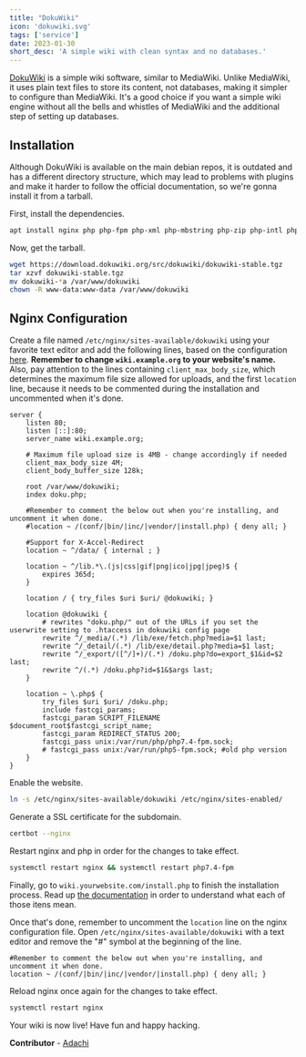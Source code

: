```yaml
---
title: "DokuWiki"
icon: 'dokuwiki.svg'
tags: ['service']
date: 2023-01-30
short_desc: 'A simple wiki with clean syntax and no databases.'
---
```


[DokuWiki](https://www.dokuwiki.org) is a simple wiki software, similar to MediaWiki. Unlike MediaWiki, it uses plain text files to store its content, not databases, making it simpler to configure than MediaWiki. It's a good choice if you want a simple wiki engine without all the bells and whistles of MediaWiki and the additional step of setting up databases.

## Installation

Although DokuWiki is available on the main debian repos, it is outdated and has a different directory structure, which may lead to problems with plugins and make it harder to follow the official documentation, so we're gonna install it from a tarball.

First, install the dependencies.

```sh
apt install nginx php php-fpm php-xml php-mbstring php-zip php-intl php-gd
```

Now, get the tarball.

```sh
wget https://download.dokuwiki.org/src/dokuwiki/dokuwiki-stable.tgz
tar xzvf dokuwiki-stable.tgz
mv dokuwiki-*a /var/www/dokuwiki
chown -R www-data:www-data /var/www/dokuwiki
```

## Nginx Configuration

Create a file named `/etc/nginx/sites-available/dokuwiki` using your favorite text editor and add the following lines, based on the configuration [here](https://www.dokuwiki.org/install:nginx). **Remember to change `wiki.example.org` to your website's name.** Also, pay attention to the lines containing `client_max_body_size`, which determines the maximum file size allowed for uploads, and the first `location` line, because it needs to be commented during the installation and uncommented when it's done.

```nginx
server {
    listen 80;
    listen [::]:80;
    server_name wiki.example.org;

    # Maximum file upload size is 4MB - change accordingly if needed
    client_max_body_size 4M;
    client_body_buffer_size 128k;

    root /var/www/dokuwiki;
    index doku.php;

    #Remember to comment the below out when you're installing, and uncomment it when done.
    #location ~ /(conf/|bin/|inc/|vendor/|install.php) { deny all; }

    #Support for X-Accel-Redirect
    location ~ ^/data/ { internal ; }

    location ~ ^/lib.*\.(js|css|gif|png|ico|jpg|jpeg)$ {
        expires 365d;
    }

    location / { try_files $uri $uri/ @dokuwiki; }

    location @dokuwiki {
        # rewrites "doku.php/" out of the URLs if you set the userwrite setting to .htaccess in dokuwiki config page
        rewrite ^/_media/(.*) /lib/exe/fetch.php?media=$1 last;
        rewrite ^/_detail/(.*) /lib/exe/detail.php?media=$1 last;
        rewrite ^/_export/([^/]+)/(.*) /doku.php?do=export_$1&id=$2 last;
        rewrite ^/(.*) /doku.php?id=$1&$args last;
    }

    location ~ \.php$ {
        try_files $uri $uri/ /doku.php;
        include fastcgi_params;
        fastcgi_param SCRIPT_FILENAME $document_root$fastcgi_script_name;
        fastcgi_param REDIRECT_STATUS 200;
        fastcgi_pass unix:/var/run/php/php7.4-fpm.sock;
        # fastcgi_pass unix:/var/run/php5-fpm.sock; #old php version
    }
}
```

Enable the website.

```sh
ln -s /etc/nginx/sites-available/dokuwiki /etc/nginx/sites-enabled/
```

Generate a SSL certificate for the subdomain.

```sh
certbot --nginx
```

Restart nginx and php in order for the changes to take effect.

```sh
systemctl restart nginx && systemctl restart php7.4-fpm
```

Finally, go to `wiki.yourwebsite.com/install.php` to finish the installation process. Read up [the documentation](https://www.dokuwiki.org/installer) in order to understand what each of those itens mean.

Once that's done, remember to uncomment the `location` line on the nginx configuration file. Open `/etc/nginx/sites-available/dokuwiki` with a text editor and remove the "#" symbol at the beginning of the line.

```nginx
#Remember to comment the below out when you're installing, and uncomment it when done.
location ~ /(conf/|bin/|inc/|vendor/|install.php) { deny all; }
```

Reload nginx once again for the changes to take effect.

```sh
systemctl restart nginx
```

Your wiki is now live! Have fun and happy hacking.

**Contributor** - [Adachi](https://github.com/AdachiWasRight)
